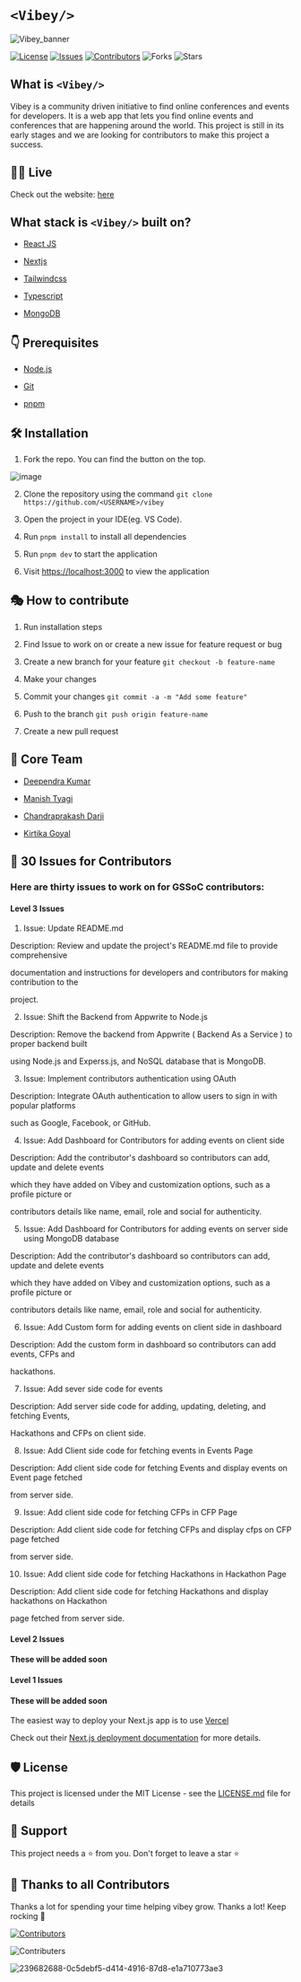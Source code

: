 # `<Vibey/>`

![Vibey_banner](https://github.com/UniKonf/vibey/assets/68677868/e9679005-91e3-4ded-8ee4-d99a9943298f)

[![License](https://img.shields.io/badge/License-MIT-green.svg)](https://opensource.org/licenses/mit/) [![Issues](https://img.shields.io/github/issues/UniKonf/vibey)](https://github.com/UniKonf/vibey/issues) [![Contributors](https://img.shields.io/github/contributors/UniKonf/vibey)](https://github.com/UniKonf/vibey/graphs/contributors) ![Forks](https://img.shields.io/github/forks/UniKonf/vibey) ![Stars](https://img.shields.io/github/stars/UniKonf/vibey)

## What is `<Vibey/>`

Vibey is a community driven initiative to find online conferences and events for developers. It is a web app that lets you find online events and conferences that are happening around the world. This project is still in its early stages and we are looking for contributors to make this project a success.

## 👨‍💻 Live

Check out the website: [here](https://www.vibey.live/)

## What stack is `<Vibey/>` built on?

- [React JS](https://reactjs.org/)

- [Nextjs](https://nextjs.org/)

- [Tailwindcss](https://tailwindcss.com/)

- [Typescript](https://www.typescriptlang.org/)

- [MongoDB](https://www.mongodb.com/)

## 👇 Prerequisites

- [Node.js](https://nodejs.org/en/)

- [Git](https://git-scm.com/)

- [pnpm](https://pnpm.io/)

## 🛠️ Installation

1. Fork the repo. You can find the button on the top.

![image](https://github.com/Shalini469717/vibey/assets/99305545/da165a82-2905-4111-a18b-e4f3ad020306)

2. Clone the repository using the command `git clone https://github.com/<USERNAME>/vibey`

<!-- 3. Run `cd vibey` to change the working directory. -->

3. Open the project in your IDE(eg. VS Code).
4. Run `pnpm install` to install all dependencies
5. Run `pnpm dev` to start the application

6. Visit <https://localhost:3000> to view the application

## 🎭 How to contribute

1. Run installation steps

2. Find Issue to work on or create a new issue for feature request or bug

3. Create a new branch for your feature `git checkout -b feature-name`

4. Make your changes

5. Commit your changes `git commit -a -m "Add some feature"`

6. Push to the branch `git push origin feature-name`

7. Create a new pull request

## 👥 Core Team

- [Deependra Kumar](https://github.com/Deepu178)

- [Manish Tyagi](https://github.com/money8203)

- [Chandraprakash Darji](https://github.com/Chandraprakash-Darji)

- [Kirtika Goyal](https://github.com/Kirtikagoyal)

## 👥 30 Issues for Contributors

### Here are thirty issues to work on for GSSoC contributors:

#### Level 3 Issues

1. Issue: Update README.md

Description: Review and update the project's README.md file to provide comprehensive

documentation and instructions for developers and contributors for making contribution to the

project.

2. Issue: Shift the Backend from Appwrite to Node.js

Description: Remove the backend from Appwrite ( Backend As a Service ) to proper backend built

using Node.js and Experss.js, and NoSQL database that is MongoDB.

3. Issue: Implement contributors authentication using OAuth

Description: Integrate OAuth authentication to allow users to sign in with popular platforms

such as Google, Facebook, or GitHub.

4. Issue: Add Dashboard for Contributors for adding events on client side

Description: Add the contributor's dashboard so contributors can add, update and delete events

which they have added on Vibey and customization options, such as a profile picture or

contributors details like name, email, role and social for authenticity.

5. Issue: Add Dashboard for Contributors for adding events on server side using MongoDB database

Description: Add the contributor's dashboard so contributors can add, update and delete events

which they have added on Vibey and customization options, such as a profile picture or

contributors details like name, email, role and social for authenticity.

6. Issue: Add Custom form for adding events on client side in dashboard

Description: Add the custom form in dashboard so contributors can add events, CFPs and

hackathons.

7. Issue: Add sever side code for events

Description: Add server side code for adding, updating, deleting, and fetching Events,

Hackathons and CFPs on client side.

8. Issue: Add Client side code for fetching events in Events Page

Description: Add client side code for fetching Events and display events on Event page fetched

from server side.

9. Issue: Add client side code for fetching CFPs in CFP Page

Description: Add client side code for fetching CFPs and display cfps on CFP page fetched

from server side.

10. Issue: Add client side code for fetching Hackathons in Hackathon Page

Description: Add client side code for fetching Hackathons and display hackathons on Hackathon

page fetched from server side.

#### Level 2 Issues

#### These will be added soon

#### Level 1 Issues

#### These will be added soon

The easiest way to deploy your Next.js app is to use [Vercel](https://vercel.com/new?utm_medium=default-template&filter=next.js&utm_source=create-next-app&utm_campaign=create-next-app-readme)

Check out their [Next.js deployment documentation](https://nextjs.org/docs/deployment) for more details.

## 🛡️ License

This project is licensed under the MIT License - see the [LICENSE.md](./LICENSE) file for details

## 🙏 Support

This project needs a ⭐️ from you. Don't forget to leave a star ⭐️

## 💪 Thanks to all Contributors

Thanks a lot for spending your time helping vibey grow. Thanks a lot! Keep rocking 🍻

[![Contributors](https://contrib.rocks/image?repo=UniKonf/vibey)](https://github.com/UniKonf/vibey/graphs/contributors)

![Contributers](https://camo.githubusercontent.com/37b009b52b3a9af7886f52e75cd76d1b32fef331ab1dc2108089c0ced0b7635f/68747470733a2f2f7777772e6461746f636d732d6173736574732e636f6d2f33313034392f313631383938333239372d706f77657265642d62792d76657263656c2e737667)

![239682688-0c5debf5-d414-4916-87d8-e1a710773ae3](https://github.com/UniKonf/vibey/assets/68677868/c2bec790-2ad7-4f22-aa3a-e201e7a11324)
